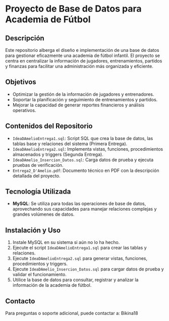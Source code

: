 # Proyecto de Base de Datos para Academia de Fútbol

## Descripción
Este repositorio alberga el diseño e implementación de una base de datos para gestionar eficazmente una academia de fútbol infantil.
El proyecto se centra en centralizar la información de jugadores, entrenamientos, partidos y finanzas para facilitar una administración más organizada y eficiente.

## Objetivos
- Optimizar la gestión de la información de jugadores y entrenadores.
- Soportar la planificación y seguimiento de entrenamientos y partidos.
- Mejorar la capacidad de generar reportes financieros y análisis operativos.

## Contenidos del Repositorio
- `IdeaDAmelioEntrega1.sql`: Script SQL que crea la base de datos, las tablas base y relaciones del sistema (Primera Entrega).
- `IdeaDAmelioEntrega2.sql`: Implementa vistas, funciones, procedimientos almacenados y triggers (Segunda Entrega).
- `IdeaDAmelio_Insercion_Datos.sql`: Carga datos de prueba y ejecuta pruebas de verificación.
- `Entrega2_D'Amelio.pdf`: Documento técnico en PDF con la descripción detallada del proyecto.

## Tecnología Utilizada
- **MySQL**: Se utiliza para todas las operaciones de base de datos, aprovechando sus capacidades para manejar relaciones complejas y grandes volúmenes de datos.

## Instalación y Uso
1. Instale MySQL en su sistema si aún no lo ha hecho.
2. Ejecute el script `IdeaDAmelioEntrega1.sql` para crear las tablas y relaciones.
3. Ejecute `IdeaDAmelioEntrega2.sql` para generar vistas, funciones, procedimientos y triggers.
4. Ejecute `IdeaDAmelio_Insercion_Datos.sql` para cargar datos de prueba y validar el funcionamiento.
5. Utilice la base de datos para consultar, registrar y analizar la información de la academia de fútbol.

## Contacto
Para preguntas o soporte adicional, puede contactar a: Bikina18
